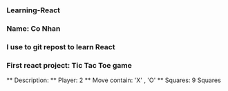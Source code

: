 ### Learning-React
### Name: Co Nhan

### I use to git repost to learn React

### First react project: Tic Tac Toe game

** Description:
** Player: 2
** Move contain: 'X' , 'O'
** Squares: 9 Squares
